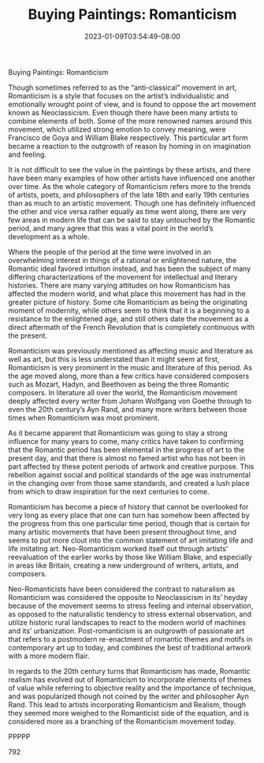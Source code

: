 ﻿---
title: "Buying Paintings: Romanticism"
date: 2023-01-09T03:54:49-08:00
description: "Buying Paintings Tips for Web Success"
featured_image: "/images/Buying Paintings.jpg"
tags: ["Buying Paintings"]
---

Buying Paintings: Romanticism

Though sometimes referred to as the “anti-classical” movement in art, Romanticism is a style that focuses on the artist’s individualistic and emotionally wrought point of view, and is found to oppose the art movement known as Neoclassicism.  Even though there have been many artists to combine elements of both.  Some of the more renowned names around this movement, which utilized strong emotion to convey meaning, were Francisco de Goya and William Blake respectively.  This particular art form became a reaction to the outgrowth of reason by homing in on imagination and feeling.

It is not difficult to see the value in the paintings by these artists, and there have been many examples of how other artists have influenced one another over time.  As the whole category of Romanticism refers more to the trends of artists, poets, and philosophers of the late 18th and early 19th centuries than as much to an artistic movement.  Though one has definitely influenced the other and vice versa rather equally as time went along, there are very few areas in modern life that can be said to stay untouched by the Romantic period, and many agree that this was a vital point in the world’s development as a whole.  

Where the people of the period at the time were involved in an overwhelming interest in things of a rational or enlightened nature, the Romantic ideal favored intuition instead, and has been the subject of many differing characterizations of the movement for intellectual and literary histories.  There are many varying attitudes on how Romanticism has affected the modern world, and what place this movement has had in the greater picture of history.  Some cite Romanticism as being the originating moment of modernity, while others seem to think that it is a beginning to a resistance to the enlightened age, and still others date the movement as a direct aftermath of the French Revolution that is completely continuous with the present.

Romanticism was previously mentioned as affecting music and literature as well as art, but this is less understated than it might seem at first, Romanticism is very prominent in the music and literature of this period.  As the age moved along, more than a few critics have considered composers such as Mozart, Hadyn, and Beethoven as being the three Romantic composers.  In literature all over the world, the Romanticism movement deeply affected every writer from Johann Wolfgang von Goethe through to even the 20th century’s Ayn Rand, and many more writers between those times when Romanticism was most prominent.

As it became apparent that Romanticism was going to stay a strong influence for many years to come, many critics have taken to confirming that the Romantic period has been elemental in the progress of art to the present day, and that there is almost no famed artist who has not been in part affected by these potent periods of artwork and creative purpose.  This rebellion against social and political standards of the age was instrumental in the changing over from those same standards, and created a lush place from which to draw inspiration for the next centuries to come.

Romanticism has become a piece of history that cannot be overlooked for very long as every place that one can turn has somehow been affected by the progress from this one particular time period, though that is certain for many artistic movements that have been present throughout time, and seems to put more clout into the common statement of art imitating life and life imitating art.  Neo-Romanticism worked itself out through artists’ reevaluation of the earlier works by those like William Blake, and especially in areas like Britain, creating a new underground of writers, artists, and composers.

Neo-Romanticists have been considered the contrast to naturalism as Romanticism was considered the opposite to Neoclassicism in its’ heyday because of the movement seems to stress feeling and internal observation, as opposed to the naturalistic tendency to stress external observation, and utilize historic rural landscapes to react to the modern world of machines and its’ urbanization.  Post-romanticism is an outgrowth of passionate art that refers to a postmodern re-enactment of romantic themes and motifs in contemporary art up to today, and combines the best of traditional artwork with a more modern flair.

In regards to the 20th century turns that Romanticism has made, Romantic realism has evolved out of Romanticism to incorporate elements of themes of value while referring to objective reality and the importance of technique, and was popularized though not coined by the writer and philosopher Ayn Rand.  This lead to artists incorporating Romanticism and Realism, though they seemed more weighed to the Romanticist side of the equation, and is considered more as a branching of the Romanticism movement today.

PPPPP

792
